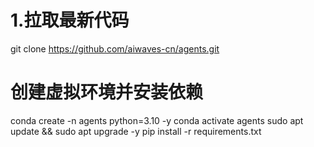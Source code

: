# 1.拉取最新代码
git clone https://github.com/aiwaves-cn/agents.git

# 创建虚拟环境并安装依赖
conda create -n agents python=3.10 -y
conda activate agents
sudo apt update && sudo apt upgrade -y
pip install -r requirements.txt












